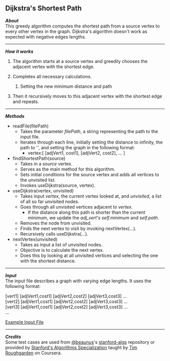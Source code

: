 ## Dijkstra's Shortest Path  
_**About**_  
This greedy algorithm computes the shortest path from a source vertex to every other vertex in the graph. Dijkstra's algorithm doesn't work as expected with negative edges lengths.  

---  

_**How it works**_  
1. The algorithm starts at a source vertex and greedily chooses the adjacent vertex with the shortest edge.  

1. Completes all necessary calculations.  
    1. Setting the new minimum distance and path

1. Then it recursively moves to this adjacent vertex with the shortest edge and repeats.  

---  

_**Methods**_  
- readFile(filePath)  
    - Takes the parameter _filePath_, a string representing the path to the input file.  
    - Iterates through each line, initially setting the distance to infinity, the path to '', and setting the graph in the following format:
        - vertex:\[ \[adjVert1, cost1\], \[adjVert2, cost2\], ... \]
- findShortestPath(source)  
    - Takes in a _source_ vertex.  
    - Serves as the main method for this algorithm.
    - Sets initial conditions for the source vertex and adds all vertices to the unvisited list.   
    - Invokes useDijkstra(source, vertex).  
- useDijkstra(vertex, unvisited)  
    - Takes input _vertex_, the current vertex looked at, and _unvisited_, a list of all so far unvisited nodes.
    - Goes through all unvisited vertices adjacent to _vertex_.  
        - If the distance along this path is shorter than the current minimum, we update the _adj\_vert_'s _self.minimum_ and _self.path_.  
    - Removes the node from unvisited.
    - Finds the next vertex to visit by invoking nextVertex(...).  
    - Recursively calls useDijkstra(...).  
- nextVertex(unvisited)  
    - Takes as input a list of unvisited nodes.  
    - Objective is to calculate the next vertex.  
    - Does this by looking at all unvisited vertices and selecting the one with the shortest distance.

---  

_**Input**_  
The input file describes a graph with varying edge lengths. It uses the following format:  

\[vert1\] \[adjVert1,cost1\] \[adjVert2,cost2\] \[adjVert3,cost3\] ...  
\[vert2\] \[adjVert1,cost1\] \[adjVert2,cost2\] \[adjVert3,cost3\] ...  
\[vert3\] \[adjVert1,cost1\] \[adjVert2,cost2\] \[adjVert3,cost3\] ...  
...  

[Example Input File]( https://github.com/keshprad/Algorithms/blob/3be082a22ee6bed98555cbd57c8b728c2d7a671c/DijkstraShortestPath/testCases/test1.txt )  

---  

_**Credits**_  
Some test cases are used from [@beaunus]( https://github.com/beaunus )'s [stanford-algs]( https://github.com/beaunus/stanford-algs ) repository or provided by [Stanford's Algorithms Specialization]( https://www.coursera.org/specializations/algorithms ) taught by [Tim Roughgarden]( https://www.linkedin.com/in/tim-roughgarden-1a594855 ) on Coursera.  
